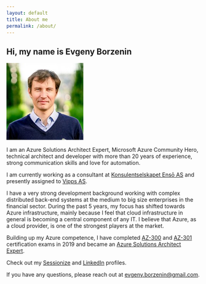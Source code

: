 ```yaml
---
layout: default
title: About me
permalink: /about/
---
```

## Hi, my name is Evgeny Borzenin

![me](/images/me-round.jpg)

I am an Azure Solutions Architect Expert, Microsoft Azure Community Hero, technical architect and developer with more than 20 years of experience, strong communication skills and love for automation.

I am currently working as a consultant at [Konsulentselskapet Ensō AS](https://enso.no/) and presently assigned to [Vipps AS](https://vipps.no/).

I have a very strong development background working with complex distributed back-end systems at the medium to big size enterprises in the financial sector. During the past 5 years, my focus has shifted towards Azure infrastructure, mainly because I feel that cloud infrastructure in general is becoming a central component of any IT. I believe that Azure, as a cloud provider, is one of the strongest players at the market.

Building up my Azure competence, I have completed [AZ-300](https://docs.microsoft.com/en-us/learn/certifications/exams/az-300) and [AZ-301](https://docs.microsoft.com/en-us/learn/certifications/exams/az-301) certification exams in 2019 and became an [Azure Solutions Architect Expert](https://docs.microsoft.com/en-us/learn/certifications/azure-solutions-architect).

Check out my [Sessionize](https://sessionize.com/evgeny-borzenin) and [LinkedIn](https://www.linkedin.com/feed/?trk=nav_back_to_linkedin) profiles.

If you have any questions, please reach out at evgeny.borzenin@gmail.com.
